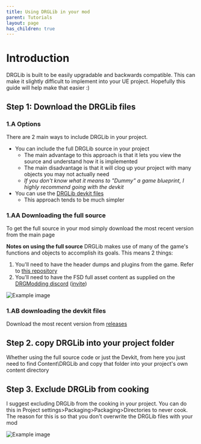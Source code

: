 ```yaml
---
title: Using DRGLib in your mod
parent: Tutorials
layout: page
has_children: true
---
```


# Introduction
DRGLib is built to be easily upgradable and backwards compatible. This can make it slightly difficult to implement into your UE project. Hopefully this guide will help make that easier :)

## Step 1: Download the DRGLib files

### 1.A Options
There are 2 main ways to include DRGLib in your project.  

- You can include the full DRGLib source in your project
  - The main advantage to this approach is that it lets you view the source and understand how it is implemented
  - The main disadvantage is that it will clog up your project with many objects you may not actually need
  - _If you don't know what it means to "Dummy" a game blueprint, I highly recommend going with the devkit_
- You can use the [DRGLib devkit files](https://github.com/SamsDRGMods/DRGLibDevkitFiles)
  - This approach tends to be much simpler

### 1.AA Downloading the full source  
To get the full source in your mod simply download the most recent version from the main page

**Notes on using the full source**
DRGLib makes use of many of the game's functions and objects to accomplish its goals. This means 2 things:

1. You'll need to have the header dumps and plugins from the game. Refer to [this repository](https://github.com/DRG-Modding/FSD-Template)
2. You'll need to have the FSD full asset content as supplied on the [DRGModding discord](https://discord.com/channels/676880716142739467/883791204930703360/998263940809232507) ([invite](https://discord.gg/gUw32ayWGt))

![Example image](/DRGLib/Media/ProjectSetupGuide/DownloadSource.png)

### 1.AB downloading the devkit files
Download the most recent version from [releases](https://github.com/SamsDRGMods/DRGLibDevkitFiles/releases)

## Step 2. copy DRGLib into your project folder
Whether using the full source code or just the Devkit, from here you just need to find Content\DRGLib and copy that folder into your project's own content directory

## Step 3. Exclude DRGLib from cooking
I suggest excluding DRGLib from the cooking in your project. You can do this in Project settings>Packaging>Packaging>Directories to never cook. The reason for this is so that you don't overwrite the DRGLib files with your mod

![Example image](/DRGLib/Media/ProjectSetupGuide/DisableCooking.png)
